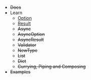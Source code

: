 - ~~Docs~~
- Learn
  - [Option](/learn/option.md?id=optionltagt)
  - [Result](/learn/result.md?id=resultlta-bgt)
  - ~~Async~~
  - ~~AsyncOption~~
  - ~~AsyncResult~~
  - ~~Validator~~
  - ~~NewType~~
  - ~~List~~
  - ~~Dict~~
  - ~~Currying, Piping and Composing~~
- ~~Examples~~
